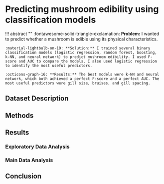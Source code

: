 # Predicting mushroom edibility using classification models

!!! abstract ""
    :fontawesome-solid-triangle-exclamation: **Problem:** I wanted to predict whether a mushroom is edible using its physical characteristics.

    :material-lightbulb-on-10: **Solution:** I trained several binary classification models (logistic regression, random forest, boosting, k-NN, and neural network) to predict mushroom edibility. I used F-score and AUC to compare the models. I also used logistic regression to identify the most useful predictors.

    :octicons-graph-16: **Results:** The best models were k-NN and neural network, which both achieved a perfect F-score and a perfect AUC. The most useful predictors were gill size, bruises, and gill spacing.
    

## Dataset Description

## Methods

## Results

### Exploratory Data Analysis

### Main Data Analysis

## Conclusion


